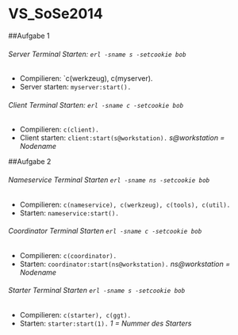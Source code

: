 VS_SoSe2014
===========

##Aufgabe 1

###### Server Terminal Starten: `erl -sname s -setcookie bob`

- Compilieren: `c(werkzeug), c(myserver).
- Server starten: `myserver:start().`

###### Client Terminal Starten: `erl -sname c -setcookie bob`

- Compilieren: `c(client).`
- Client starten: `client:start(s@workstation).`    *s@workstation = Nodename*


##Aufgabe 2

###### Nameservice Terminal Starten `erl -sname ns -setcookie bob`

- Compilieren: `c(nameservice), c(werkzeug), c(tools), c(util).`
- Starten: `nameservice:start().`
 
###### Coordinator Terminal Starten `erl -sname c -setcookie bob`

- Compilieren: `c(coordinator).`
- Starten: `coordinator:start(ns@workstation).`    *ns@workstation = Nodename*

###### Starter Terminal Starten `erl -sname s -setcookie bob`

- Compilieren: `c(starter), c(ggt).`
- Starten: `starter:start(1).`      *1 = Nummer des Starters*
